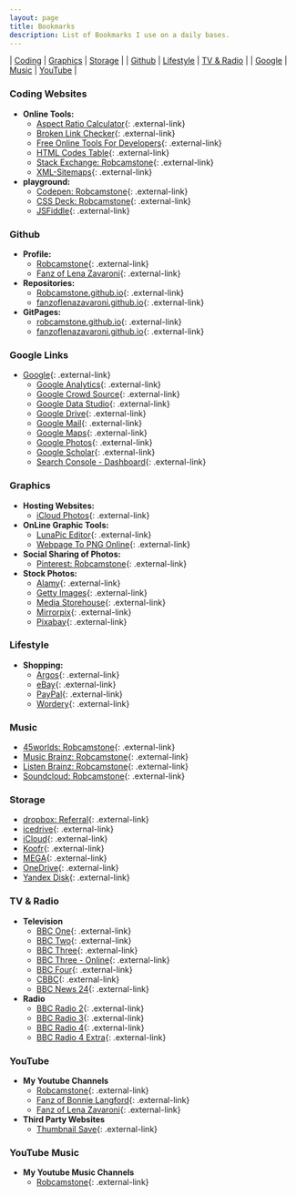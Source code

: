 ```yaml
---
layout: page
title: Bookmarks
description: List of Bookmarks I use on a daily bases.
---
```


| [Coding](#coding-websites) | [Graphics](#graphics) | [Storage](#storage) |
| [Github](#github) | [Lifestyle](#lifestyle) | [TV&nbsp;&&nbsp;Radio](#tv--radio) |
| [Google](#google-links) | [Music](#music) | [YouTube](#youtube) |

### Coding Websites
* **Online Tools:**
   * [Aspect Ratio Calculator](https://calculateaspectratio.com){: .external-link}
   * [Broken Link Checker](http://www.brokenlinkcheck.com){: .external-link}
   * [Free Online Tools For Developers](https://www.freeformatter.com){: .external-link}
   * [HTML Codes Table](https://www.ascii.cl/htmlcodes.htm){: .external-link}
   * [Stack Exchange: Robcamstone](https://stackexchange.com/users/11999151/robcamstone){: .external-link}
   * [XML-Sitemaps](https://www.xml-sitemaps.com){: .external-link}
* **playground:**
   * [Codepen: Robcamstone](https://codepen.io/Robcamstone){: .external-link}
   * [CSS Deck: Robcamstone](http://cssdeck.com/user/Robcamstone){: .external-link}
   * [JSFiddle](https://jsfiddle.net){: .external-link}

### Github
* **Profile:**
   * [Robcamstone](https://github.com/Robcamstone){: .external-link}
   * [Fanz of Lena Zavaroni](https://github.com/fanzoflenazavaroni){: .external-link}
* **Repositories:**
   * [Robcamstone.github.io](https://github.com/Robcamstone/Robcamstone.github.io){: .external-link}
   * [fanzoflenazavaroni.github.io](https://github.com/fanzoflenazavaroni/fanzoflenazavaroni.github.io){: .external-link}
* **GitPages:**
   * [robcamstone.github.io](https://robcamstone.github.io){: .external-link}
   * [fanzoflenazavaroni.github.io](https://fanzoflenazavaroni.github.io){: .external-link}

### Google Links
* [Google](https://www.google.com/?gfe_rd=cr&dcr=0&ei=bzHaWeOpIsmT8QfX1I2wDQ&gws_rd=cr&fg=1){: .external-link}
   * [Google Analytics](https://analytics.google.com){: .external-link}
   * [Google Crowd Source](https://crowdsource.google.com/home){: .external-link}
   * [Google Data Studio](https://datastudio.google.com/){: .external-link}
   * [Google Drive](https://drive.google.com/drive){: .external-link}
   * [Google Mail](http://gmail.com){: .external-link}
   * [Google Maps](https://www.google.co.uk/maps){: .external-link}
   * [Google Photos](https://photos.google.com){: .external-link}
   * [Google Scholar](https://scholar.google.com){: .external-link}
   * [Search Console - Dashboard](https://www.google.com/webmasters/tools/dashboard?hl=en&authuser=0&siteUrl=https://fanzoflenazavaroni.github.io){: .external-link}

### Graphics
* **Hosting Websites:**
   * [iCloud Photos](https://www.icloud.com#photos){: .external-link}
* **OnLine Graphic Tools:**
   * [LunaPic Editor](https://www169.lunapic.com/edito){: .external-link}
   * [Webpage To PNG Online](http://www.pdfconvertonline.com/webpage-to-png-online.html){: .external-link}
* **Social Sharing of Photos:**
   * [Pinterest: Robcamstone](https://www.pinterest.co.uk/robcamstone/){: .external-link}
* **Stock Photos:**
   * [Alamy](http://www.alamy.com){: .external-link}
   * [Getty Images](http://www.gettyimages.co.uk){: .external-link}
   * [Media Storehouse](https://www.mediastorehouse.com/){: .external-link}
   * [Mirrorpix](https://www.mirrorpix.com){: .external-link}
   * [Pixabay](https://pixabay.com/en/users/Robcamstone-8863342){: .external-link}

### Lifestyle
* **Shopping:**
   * [Argos](http://www.argos.co.uk){: .external-link}
   * [eBay](http://ebay.co.uk){: .external-link}
   * [PayPal](http://paypal.co.uk){: .external-link}
   * [Wordery](https://wordery.com){: .external-link}

### Music
   * [45worlds: Robcamstone](https://www.45worlds.com/m/robcamstone){: .external-link}
   * [Music Brainz: Robcamstone](https://musicbrainz.org/user/Robcamstone){: .external-link}
   * [Listen Brainz: Robcamstone](https://listenbrainz.org/user/Robcamstone){: .external-link}
   * [Soundcloud: Robcamstone](https://soundcloud.com/robcamstone){: .external-link}

### Storage
   * [dropbox: Referral](https://www.dropbox.com/referrals/AABe5mRTo8zi2WfKRmHfekQbHu4-_jmdTvo?src=global9){: .external-link}
   * [icedrive](https://icedrive.net/){: .external-link}
   * [iCloud](https://www.icloud.com){: .external-link}
   * [Koofr](https://app.koofr.net/){: .external-link}
   * [MEGA](https://mega.nz){: .external-link}
   * [OneDrive](http://onedrive.live.com){: .external-link}
   * [Yandex Disk](https://disk.yandex.com/client/disk){: .external-link}

### TV & Radio
* **Television**
   * [BBC One](https://www.bbc.co.uk/schedules/p00fzl6p){: .external-link}
   * [BBC Two](https://www.bbc.co.uk/schedules/p00fzl97){: .external-link}
   * [BBC Three](https://www.bbc.co.uk/schedules/p00fzl95){: .external-link}
   * [BBC Three - Online](https://www.bbc.co.uk/bbcthree){: .external-link}
   * [BBC Four](https://www.bbc.co.uk/schedules/p00fzl6b){: .external-link}
   * [CBBC](https://www.bbc.co.uk/schedules/p00fzl9r){: .external-link}
   * [BBC News 24](https://www.bbc.co.uk/schedules/p00fzl6g){: .external-link}
* **Radio**
   * [BBC Radio 2](https://www.bbc.co.uk/schedules/p00fzl8v){: .external-link}
   * [BBC Radio 3](https://www.bbc.co.uk/schedules/p00fzl8t){: .external-link}
   * [BBC Radio 4](https://www.bbc.co.uk/schedules/p00fzl7j){: .external-link}
   * [BBC Radio 4 Extra](https://www.bbc.co.uk/schedules/p00fzl7l){: .external-link}

### YouTube
* **My Youtube Channels**
   * [Robcamstone](https://www.youtube.com/channel/UCxGas6kcIvNZVIpZfTPKLug){: .external-link}
   * [Fanz of Bonnie Langford](https://www.youtube.com/channel/UCOkMlk-r6RflBEMiEW8Xyqg){: .external-link}
   * [Fanz of Lena Zavaroni](https://www.youtube.com/channel/UCTcpqllbI3ir8AlUT3RnO_g){: .external-link}
* **Third Party Websites**
   * [Thumbnail Save](http://thumbnailsave.com){: .external-link}

### YouTube Music
* **My Youtube Music Channels**
   * [Robcamstone](https://music.youtube.com/channel/UCxGas6kcIvNZVIpZfTPKLug){: .external-link}
